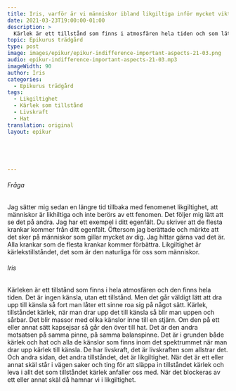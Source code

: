 ```yaml
---
title: Iris, varför är vi människor ibland likgiltiga inför mycket viktiga saker?
date: 2021-03-23T19:00:00-01:00
description: >
  Kärlek är ett tillstånd som finns i atmosfären hela tiden och som lätt kan dras upp av en känsla av glädje och underhållning. Det är ett tillstånd av öppenhet och sårbarhet som väcker olika känslor och förnimmelser i oss, som också ibland kan "falla över" och bli hat. Men när kärleken blockeras på grund av hinder kan den förvandlas till likgiltighet.
topic: Epikurus trädgård
type: post
image: images/epikur/epikur-indifference-important-aspects-21-03.png
audio: epikur-indifference-important-aspects-21-03.mp3
imageWidth: 90
author: Iris
categories:
  - Epikurus trädgård
tags:
  - Likgiltighet
  - Kärlek som tillstånd
  - Livskraft
  - Hat
translation: original
layout: epikur





---
```


###### Fråga
Jag sätter mig sedan en längre tid tillbaka med fenomenet likgiltighet, att människor är likhiltiga och inte berörs av ett fenomen.
Det följer mig lätt att se det på andra.
Jag har ett exempel i ditt egenfält.
Du skriver att de flesta krankar kommer från ditt egenfält.
Öftersom jag berättade och märkte att det sker på människor som gillar mycket av dig.
Jag hittar gärna vad det är.
Alla krankar som de flesta krankar kommer förbättra.
Likgiltighet är kärlekstillståndet, det som är den naturliga för oss som människor.

###### Iris
Kärleken är ett tillstånd som finns i hela atmosfären och den finns hela tiden.
Det är ingen känsla, utan ett tillstånd.
Men det går väldigt lätt att dra upp till känsla så fort man låter ett sinne roa sig på något sätt.
Kärlek, tillståndet kärlek, när man drar upp det till känsla så blir man uppen och sårbar.
Det blir massor med olika känslor inne till en stjärn.
Om den på ett eller annat sätt kapsejsar så går den över till hat.
Det är den andra motsatsen på samma pinne, på samma balanspinne.
Det är i grunden både kärlek och hat och alla de känslor som finns inom det spektrummet när man drar upp kärlek till känsla.
De har livskraft, det är livskraften som allstrar det.
Och andra sidan, det andra tillståndet, det är likgiltighet.
När det är ett eller annat skäl står i vägen saker och ting för att släppa in tillståndet kärlek och leva i allt det som tillståndet kärlek anfaller oss med.
När det blockeras av ett eller annat skäl då hamnar vi i likgiltighet.
